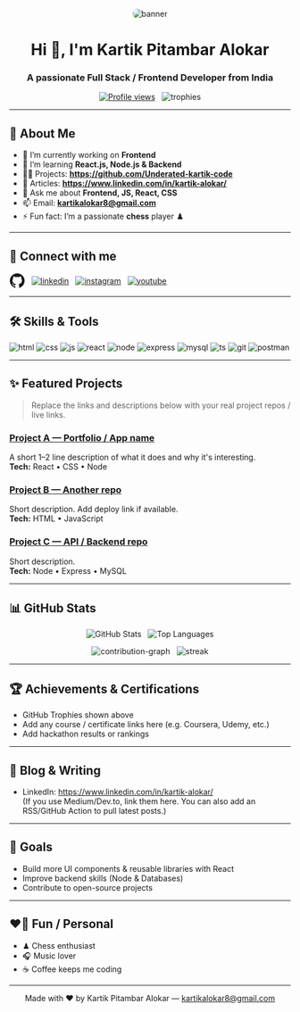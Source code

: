 <!-- ====== Banner (replace YOUR_BANNER_IMAGE_URL with your own image) ====== -->
<p align="center">
  <img src="YOUR_BANNER_IMAGE_URL" alt="banner" style="max-width:100%; border-radius:12px;" />
</p>

<!-- ====== Header ====== -->
<h1 align="center">Hi 👋, I'm Kartik Pitambar Alokar</h1>
<h3 align="center">A passionate Full Stack / Frontend Developer from India</h3>

<p align="center">
  <a href="https://github.com/underated-kartik-code"><img src="https://komarev.com/ghpvc/?username=underated-kartik-code&label=Profile%20views&color=0e75b6&style=flat" alt="Profile views" /></a>
  &nbsp;
  <img src="https://github-profile-trophy.vercel.app/?username=underated-kartik-code&theme=radical&column=7" alt="trophies" />
</p>

---

## 🔭 About Me
- 🔭 I’m currently working on **Frontend**  
- 🌱 I’m learning **React.js, Node.js & Backend**  
- 👨‍💻 Projects: **https://github.com/Underated-kartik-code**  
- 📝 Articles: **https://www.linkedin.com/in/kartik-alokar/**  
- 💬 Ask me about **Frontend, JS, React, CSS**  
- 📫 Email: **kartikalokar8@gmail.com**  
- ⚡ Fun fact: I’m a passionate **chess** player ♟️

---

## 🔗 Connect with me
<p align="left">
  <a href="https://github.com/Underated-kartik-code" target="_blank"><img align="center" src="https://raw.githubusercontent.com/devicons/devicon/master/icons/github/github-original.svg" alt="github" height="28" width="28"/></a>
  &nbsp;
  <a href="https://www.linkedin.com/in/kartik-alokar/" target="_blank"><img align="center" src="https://raw.githubusercontent.com/rahuldkjain/github-profile-readme-generator/master/src/images/icons/Social/linked-in-alt.svg" alt="linkedin" height="28" width="28"/></a>
  &nbsp;
  <a href="https://instagram.com/the.codediaries" target="_blank"><img align="center" src="https://raw.githubusercontent.com/rahuldkjain/github-profile-readme-generator/master/src/images/icons/Social/instagram.svg" alt="instagram" height="28" width="28"/></a>
  &nbsp;
  <a href="https://www.youtube.com/c/the.noobcoader" target="_blank"><img align="center" src="https://raw.githubusercontent.com/rahuldkjain/github-profile-readme-generator/master/src/images/icons/Social/youtube.svg" alt="youtube" height="28" width="28"/></a>
</p>

---

## 🛠️ Skills & Tools

<p>
  <!-- Badges (just copy these; they display on GitHub) -->
  <img src="https://img.shields.io/badge/HTML5-E34F26?style=flat&logo=html5&logoColor=white" alt="html" />
  <img src="https://img.shields.io/badge/CSS3-1572B6?style=flat&logo=css3&logoColor=white" alt="css" />
  <img src="https://img.shields.io/badge/JavaScript-F7DF1E?style=flat&logo=javascript&logoColor=black" alt="js" />
  <img src="https://img.shields.io/badge/React-20232A?style=flat&logo=react&logoColor=61DAFB" alt="react" />
  <img src="https://img.shields.io/badge/Node.js-339933?style=flat&logo=node.js&logoColor=white" alt="node" />
  <img src="https://img.shields.io/badge/Express-000000?style=flat&logo=express&logoColor=white" alt="express" />
  <img src="https://img.shields.io/badge/MySQL-003B57?style=flat&logo=mysql&logoColor=white" alt="mysql" />
  <img src="https://img.shields.io/badge/TypeScript-007ACC?style=flat&logo=typescript&logoColor=white" alt="ts" />
  <img src="https://img.shields.io/badge/Git-F05032?style=flat&logo=git&logoColor=white" alt="git" />
  <img src="https://img.shields.io/badge/Postman-FF6C37?style=flat&logo=postman&logoColor=white" alt="postman" />
</p>

---

## ✨ Featured Projects
> Replace the links and descriptions below with your real project repos / live links.

### [Project A — Portfolio / App name](https://github.com/Underated-kartik-code/REPLACE_WITH_REPO)
A short 1–2 line description of what it does and why it's interesting.  
**Tech:** React • CSS • Node

### [Project B — Another repo](https://github.com/Underated-kartik-code/REPLACE_WITH_REPO)
Short description. Add deploy link if available.  
**Tech:** HTML • JavaScript

### [Project C — API / Backend repo](https://github.com/Underated-kartik-code/REPLACE_WITH_REPO)
Short description.  
**Tech:** Node • Express • MySQL

---

## 📊 GitHub Stats

<p align="center">
  <img src="https://github-readme-stats.vercel.app/api?username=underated-kartik-code&show_icons=true&theme=tokyonight" alt="GitHub Stats" />
  &nbsp;
  <img src="https://github-readme-stats.vercel.app/api/top-langs/?username=underated-kartik-code&layout=compact&theme=tokyonight" alt="Top Languages" />
</p>

<p align="center">
  <img src="https://github-contribution-stats.vercel.app/api?username=underated-kartik-code&range=365&hide_title=true" alt="contribution-graph" />
  &nbsp;
  <img src="https://github-readme-streak-stats.herokuapp.com/?user=underated-kartik-code&theme=dark" alt="streak" />
</p>

---

## 🏆 Achievements & Certifications
- GitHub Trophies shown above
- Add any course / certificate links here (e.g. Coursera, Udemy, etc.)
- Add hackathon results or rankings

---

## 📝 Blog & Writing
- LinkedIn: https://www.linkedin.com/in/kartik-alokar/  
(If you use Medium/Dev.to, link them here. You can also add an RSS/GitHub Action to pull latest posts.)

---

## 🎯 Goals
- Build more UI components & reusable libraries with React  
- Improve backend skills (Node & Databases)  
- Contribute to open-source projects

---

## ❤️‍🔥 Fun / Personal
- ♟ Chess enthusiast  
- 🎧 Music lover  
- ☕ Coffee keeps me coding

---

<p align="center">
  Made with ❤️ by Kartik Pitambar Alokar — <a href="mailto:kartikalokar8@gmail.com">kartikalokar8@gmail.com</a>
</p>

